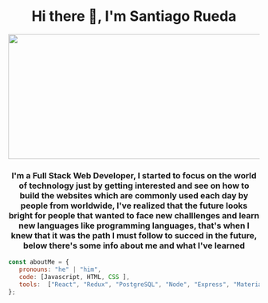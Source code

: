 <!--### Hi there 👋-->
<h1 align='center'>Hi there 👋, I'm Santiago Rueda </h1>
<img src='https://miro.medium.com/max/1000/1*zikvkZ4-bRLpkKyJAN8WmQ.jpeg' width='1100px' height='250px'/>
<br />
<h3 align='center'>I'm a Full Stack Web Developer, I started to focus on the world of technology just by getting interested and see on how to build the websites which are commonly used each day by people from worldwide, I've realized that the future looks bright for people that wanted to face new challlenges and learn new languages like programming languages, that's when I knew that it was the path I must follow to succed in the future, below there's some info about me and what I've learned </h3>


```javascript
const aboutMe = {
   pronouns: "he" | "him",
   code: [Javascript, HTML, CSS ],
   tools:  ["React", "Redux", "PostgreSQL", "Node", "Express", "Material UI"],
};
```


<!--
**srueda9331/srueda9331** is a ✨ _special_ ✨ repository because its `README.md` (this file) appears on your GitHub profile.

Here are some ideas to get you started:

- 🔭 I’m currently working on ...
- 🌱 I’m currently learning ...
- 👯 I’m looking to collaborate on ...
- 🤔 I’m looking for help with ...
- 💬 Ask me about ...
- 📫 How to reach me: ...
- 😄 Pronouns: ...
- ⚡ Fun fact: ...
-->
